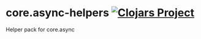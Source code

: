 # core.async-helpers [![Clojars Project](https://img.shields.io/clojars/v/jtk-dvlp/core.async-helpers.svg)](https://clojars.org/jtk-dvlp/core.async-helpers)

Helper pack for core.async
